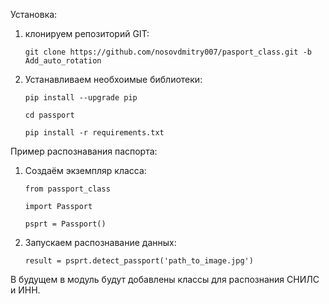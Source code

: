 Установка:

1. клонируем репозиторий GIT:

    `git clone https://github.com/nosovdmitry007/pasport_class.git -b Add_auto_rotation`

2. Устанавливаем необхоимые библиотеки:

    `pip install --upgrade pip`
   
   `cd passport`

    `pip install -r requirements.txt`

Пример распознавания паспорта:
1. Создаём экземпляр класса:

   `from passport_class`

   `import Passport`

   `psprt = Passport()`
2. Запускаем распознавание данных:

   `result = psprt.detect_passport('path_to_image.jpg')`


В будущем в модуль будут добавлены классы для распознания СНИЛС и ИНН.
